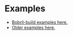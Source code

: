 [//]: <> (previous:'howToStart.md'; next: '')
# Examples
* [Bobril-build examples here.](https://github.com/Bobris/Bobril/tree/master/bbExamples)
* [Older examples here.](https://github.com/Bobris/Bobril/tree/master/examples)
